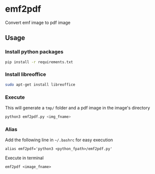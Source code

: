 # emf2pdf
Convert emf image to pdf image

## Usage
### Install python packages
```bash
pip install -r requirements.txt
```

### Install libreoffice
```bash
sudo apt-get install libreoffice
```

### Execute
This will generate a `tmp/` folder and a pdf image in the image's directory
```bash
python3 emf2pdf.py <img_fname>
```

### Alias
Add the following line in `~/.bashrc` for easy execution
```
alias emf2pdf='python3 <python_fpath>/emf2pdf.py'
```
Execute in terminal
```
emf2pdf <image_fname>
```